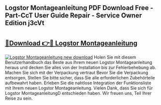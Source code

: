 ## Logstor Montageanleitung PDF Download Free - Part-CcT User Guide Repair - Service Owner Edition j3cVt

# <h2><a href="http://df8kso.blite.top/?on=Logstor+Montageanleitung">🔗Download 👉🔴 Logstor Montageanleitung</a></h2>

[![Logstor Montageanleitung new download](https://i.imgur.com/lujVjoI.png)](http://df8kso.blite.top/?on=Logstor+Montageanleitung)
Holen Sie mit diesem Benutzerhandbuch das Beste aus Ihrem neuen Logstor Montageanleitung heraus und decken Sie alles von der Installation bis zur Fehlerbehebung ab. Machen Sie sich mit der Verpackung vertraut Bevor Sie die Verpackung entsorgen, Stellen Sie bitte sicher, dass Sie alle erforderlichen Zubehörteile aufbewahrt haben. Erleben Sie die nahtlose Integration der Funktionsliste mit Ihrem neuen Logstor Montageanleitung. Vielen Dank, dass Sie sich für Logstor MontageanleitungD entschieden haben. Wir freuen uns, Teil Ihrer Reise zu sein.
